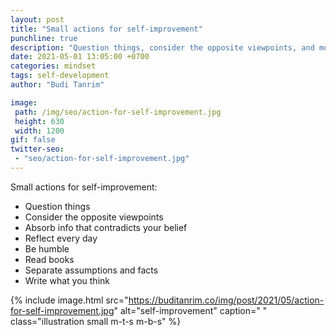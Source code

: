 ```yaml
---
layout: post
title: "Small actions for self-improvement"
punchline: true
description: "Question things, consider the opposite viewpoints, and more"
date: 2021-05-01 13:05:00 +0700
categories: mindset
tags: self-development
author: "Budi Tanrim"

image:
 path: /img/seo/action-for-self-improvement.jpg
 height: 630
 width: 1200
gif: false
twitter-seo: 
 - "seo/action-for-self-improvement.jpg"
---
```


Small actions for self-improvement:

- Question things
- Consider the opposite viewpoints
- Absorb info that contradicts your belief
- Reflect every day
- Be humble
- Read books
- Separate assumptions and facts
- Write what you think


{% include image.html 
src="https://buditanrim.co/img/post/2021/05/action-for-self-improvement.jpg" 
alt="self-improvement" 
caption=" "
class="illustration small m-t-s m-b-s" %}

